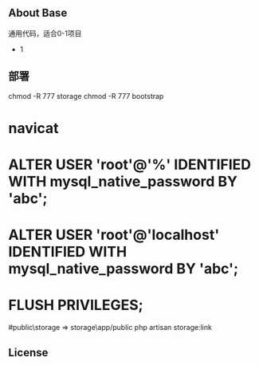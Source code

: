 ## About Base

通用代码，适合0-1项目

- 1


## 部署

chmod -R 777 storage
chmod -R 777 bootstrap

# navicat 
# ALTER USER 'root'@'%' IDENTIFIED WITH mysql_native_password BY 'abc';
# ALTER USER 'root'@'localhost' IDENTIFIED WITH mysql_native_password BY 'abc';
# FLUSH PRIVILEGES;

#public\storage  => storage\app/public
php artisan storage:link

## License

